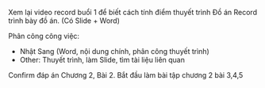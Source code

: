 
Xem lại video record buổi 1 để biết cách tính điểm thuyết trình
Đồ án
Record trình bày đồ án. (Có Slide + Word)

Phân công công việc:
+ Nhật Sang (Word, nội dung chính, phân công thuyết trình)
+ Other: Thuyết trình, làm Slide, tìm tài liệu liên quan


Confirm đáp án Chương 2, Bài 2.
Bắt đầu làm bài tập chương 2 bài 3,4,5
